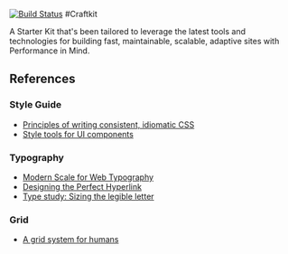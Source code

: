 [![Build Status](https://travis-ci.org/johngerome/frontend-starter-kit.svg?branch=master)](https://travis-ci.org/johngerome/frontend-starter-kit)
#Craftkit

A Starter Kit that's been tailored to leverage the latest tools and technologies for building fast, maintainable, scalable, adaptive sites with Performance in Mind.

## References

### Style Guide
 - [Principles of writing consistent, idiomatic CSS](https://github.com/necolas/idiomatic-css)
 - [Style tools for UI components](http://suitcss.github.io/)

### Typography
 - [Modern Scale for Web Typography](http://typecast.com/blog/a-more-modern-scale-for-web-typography)
 - [Designing the Perfect Hyperlink](http://sixrevisions.com/usability/hyperlink-design/)
 - [Type study: Sizing the legible letter](http://blog.typekit.com/2011/11/09/type-study-sizing-the-legible-letter/)

### Grid
 - [A grid system for humans](http://jeet.gs/)
 

